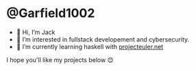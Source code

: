 # @Garfield1002
- 👋 Hi, I’m Jack
- 👀 I’m interested in fullstack developement and cybersecurity.
- 🌱 I’m currently learning haskell with [projecteuler.net](https://projecteuler.net)

I hope you'll like my projects below 😊
